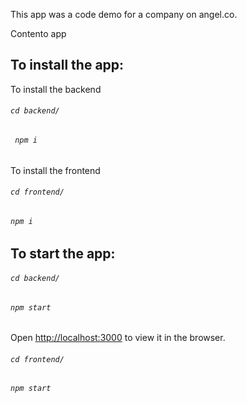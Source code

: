 This app was a code demo for a company on angel.co.

Contento app

To install the app:
-----------------
To install the backend
###### `cd backend/`
###### ` npm i`
To install the frontend
###### `cd frontend/`
###### `npm i`

To start the app:
-----------------
###### `cd backend/`
###### `npm start`
Open [http://localhost:3000](http://localhost:3000) to view it in the browser.

###### `cd frontend/`
###### `npm start`
